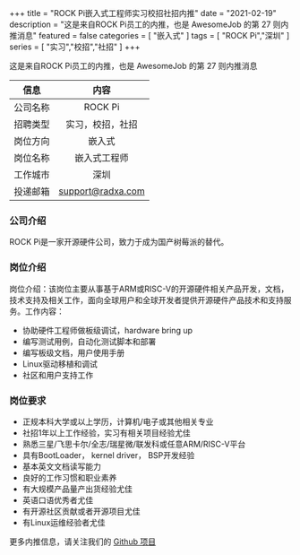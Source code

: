+++
title = "ROCK Pi嵌入式工程师实习校招社招内推"
date = "2021-02-19"
description = "这是来自ROCK Pi员工的内推，也是 AwesomeJob 的第 27 则内推消息"
featured = false
categories = [
    "嵌入式"
]
tags = [
    "ROCK Pi","深圳"
]
series = [
    "实习","校招","社招"
]
+++

这是来自ROCK Pi员工的内推，也是 AwesomeJob 的第 27 则内推消息
<!--more-->

| 信息 | 内容 |
| :-----:| :----: |
| 公司名称 | ROCK Pi |
| 招聘类型 | 实习，校招，社招 |
| 岗位方向 | 嵌入式 |
| 岗位名称 | 嵌入式工程师 |
| 工作城市 | 深圳 |
| 投递邮箱 | support@radxa.com |

### 公司介绍

ROCK Pi是一家开源硬件公司，致力于成为国产树莓派的替代。

### 岗位介绍

岗位介绍：该岗位主要从事基于ARM或RISC-V的开源硬件相关产品开发，文档，技术支持及相关工作，面向全球用户和全球开发者提供开源硬件产品技术和支持服务。工作内容：
- 协助硬件工程师做板级调试，hardware bring up
- 编写测试用例，自动化测试脚本和部署
- 编写板级文档，用户使用手册
- Linux驱动移植和调试
- 社区和用户支持工作

### 岗位要求


- 正规本科大学或以上学历，计算机/电子或其他相关专业
- 社招1年以上工作经验，实习有相关项目经验尤佳
- 熟悉三星/飞思卡尔/全志/瑞星微/联发科或任意ARM/RISC-V平台
- 具有BootLoader， kernel driver， BSP开发经验
- 基本英文文档读写能力
- 良好的工作习惯和职业素养
- 有大规模产品量产出货经验尤佳
- 英语口语优秀者尤佳
- 有开源社区贡献或者开源项目尤佳
- 有Linux运维经验者尤佳

更多内推信息，请关注我们的 [Github 项目](https://github.com/Dikea/AwesomeJob)

